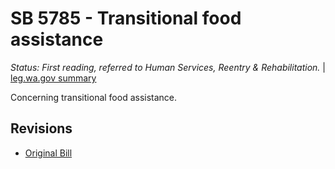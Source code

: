 # SB 5785 - Transitional food assistance
*Status: First reading, referred to Human Services, Reentry & Rehabilitation.* | [leg.wa.gov summary](https://app.leg.wa.gov/billsummary?BillNumber=5785&Year=2021)

Concerning transitional food assistance.

## Revisions
* [Original Bill](1/)